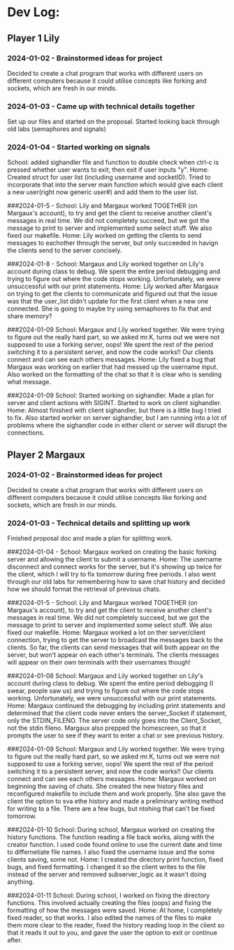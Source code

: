 # Dev Log:

## Player 1 Lily

### 2024-01-02 - Brainstormed ideas for project
Decided to create a chat program that works with different users on different computers because it could utilise concepts like forking and sockets, which are fresh in our minds.

### 2024-01-03 - Came up with technical details together
Set up our files and started on the proposal. Started looking back through old labs (semaphores and signals)

### 2024-01-04 - Started working on signals
School: added sighandler file and function to double check when ctrl-c is pressed whether user wants to exit, then exit if user inputs "y".
Home: Created struct for user list (including username and socketID). Tried to incorporate that into the server main function which would give each client a new user(right now generic user#) and add them to the user list.

###2024-01-5 - School: Lily and Margaux worked TOGETHER (on Margaux's account), to try and get the client to receive another client's messages in real time. We did not completely succeed, but we got the message to print to server and implemented some select stuff. We also fixed our makefile.
Home: Lily worked on getting the clients to send messages to eachother through the server, but only succeeded in havign the clients send to the server concisely. 

###2024-01-8 - School: Margaux and Lily worked together on Lily's account during class to debug. We spent the entire period debugging and trying to figure out where the code stops working. Unfortunately, we were unsuccessful with our print statements. 
Home: Lily worked after Margaux on trying to get the clients to communicate and figured out that the issue was that the user_list didn't update for the first client when a new one connected. She is going to maybe try using semaphores to fix that and share memory?

###2024-01-09
    School: Margaux and Lily worked together. We were trying to figure out the really hard part, so we asked mr.K, turns out we were not supposed to use a forking server, oops! We spent the rest of the period switching it to a persistent server, and now the code works!! Our clients connect and can see each others messages. 
    Home: Lily fixed a bug that Margaux was working on earlier that had messed up the username input. Also worked on the formatting of the chat so that it is clear who is sending what message.

###2024-01-09
School: Started working on sighandler. Made a plan for server and client actions with SIGINT. Started to work on client sighandler.
Home: Almost finished with client sighandler, but there is a little bug I tried to fix. Also started worker on server sighandler, but I am running into a lot of problems where the sighandler code in either client or server will disrupt the connections.


## Player 2 Margaux

### 2024-01-02 - Brainstormed ideas for project
Decided to create a chat program that works with different users on different computers because it could utilise concepts like forking and sockets, which are fresh in our minds.

### 2024-01-03 - Technical details and splitting up work
Finished proposal doc and made a plan for splitting work.

###2024-01-04 - School: Margaux worked on creating the basic forking server and allowing the client to submit a username. 
    Home: The username disconnect and connect works for the server, but it's showing up twice for the client, which I will try to fix tomorrow during free periods. I also went through our old labs for remembering how to save chat history and decided how we should format the retrieval of previous chats. 

###2024-01-5 - School: Lily and Margaux worked TOGETHER (on Margaux's account), to try and get the client to receive another client's messages in real time. We did not completely succeed, but we got the message to print to server and implemented some select stuff. We also fixed our makefile.
    Home: Margaux worked a lot on ther server/client connection, trying to get the server to broadcast the messages back to the clients. So far, the clients can send messages that will both appear on the server, but won't appear on each other's terminals. The clients messages will appear on their own terminals with their usernames though!

###2024-01-08
    School: Margaux and Lily worked together on Lily's account during class to debug. We spent the entire period debugging (I swear, people saw us) and trying to figure out where the code stops working. Unfortunately, we were unsuccessful with our print statements. 
    Home: Margaux continued the debugging by including print statements and determined that the client code never enters the server_Socket if statement, only the STDIN_FILENO. The server code only goes into the Client_Socket, not the stdin fileno. Margaux also prepped the homescreen, so that it prompts the user to see if they want to enter a chat or see previous history. 
    
###2024-01-09
    School: Margaux and Lily worked together. We were trying to figure out the really hard part, so we asked mr.K, turns out we were not supposed to use a forking server, oops! We spent the rest of the period switching it to a persistent server, and now the code works!! Our clients connect and can see each others messages. 
    Home: Margaux worked on beginning the saving of chats. She created the new history files and reconfigured makefile to include them and work properly. She also gave the client the option to sva ethe history and made a preliminary writing method for writing to a file. There are a few bugs, but ntohing that can't be fixed tomorrow.
    
###2024-01-10
    School: During school, Margaux worked on creating the history functions. The function reading a file back works, along with the creator function. I used code found online to use the current date and time to differnetiate file names. I also fixed the username issue and the some clients saving, some not. 
    Home: I created the directory print function, fixed bugs, and fixed formatting. I changed it so the client writes to the file instead of the server and removed subserver_logic as it wasn't doing anything. 
    
###2024-01-11
    School: During school, I worked on fixing the directory functions. This involved actually creating the files (oops) and fixing the formatting of how the messages were saved.
    Home: At home, I completely fixed reader, so that works. I also edited the names of the files to make them more clear to the reader, fixed the history reading loop in the client so that it reads it out to you, and gave the user the option to exit or continue after. 
